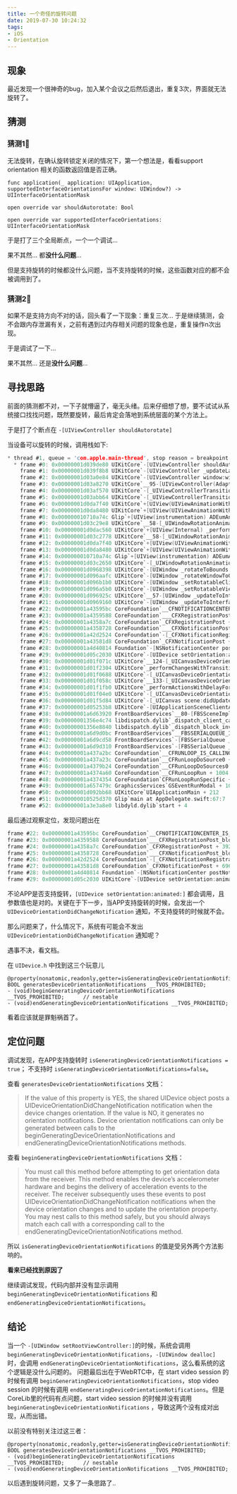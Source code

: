 ```yaml
---
title: 一个奇怪的旋转问题
date: 2019-07-30 10:24:32
tags:
- iOS
- Orientation
---
```


## 现象

最近发现一个很神奇的bug，加入某个会议之后然后退出，重复3次，界面就无法旋转了。

## 猜测

### 猜测1⃣️
无法旋转，在确认旋转锁定关闭的情况下，第一个想法是，看看support orientation 相关的函数返回值是否正确。

```
func application(_ application: UIApplication, supportedInterfaceOrientationsFor window: UIWindow?) -> UIInterfaceOrientationMask

open override var shouldAutorotate: Bool 

open override var supportedInterfaceOrientations: UIInterfaceOrientationMask
```

于是打了三个全局断点，一个一个调试...

果不其然...
都**没什么问题**...

但是支持旋转的时候都没什么问题，当不支持旋转的时候，这些函数对应的都不会被调用到了。

### 猜测2⃣️

如果不是支持方向不对的话，回头看了一下现象：重复三次...
于是继续猜测，会不会跟内存泄漏有关，之前有遇到过内存相关问题的现象也是，重复操作n次出现。

于是调试了一下...

果不其然...
还是**没什么问题**...

## 寻找思路

前面的猜测都不对，一下子就懵逼了，毫无头绪。后来仔细想了想，要不试试从系统接口找找问题，既然要旋转，最后肯定会落地到系统层面的某个方法上。

于是打了个断点在 `-[UIViewController shouldAutorotate]`

当设备可以旋转的时候，调用栈如下:

```c
* thread #1, queue = 'com.apple.main-thread', stop reason = breakpoint 1.1
  * frame #0: 0x00000001d039de80 UIKitCore`-[UIViewController shouldAutorotate]
    frame #1: 0x00000001d039f8b8 UIKitCore`-[UIViewController _updateLastKnownInterfaceOrientationOnPresentionStack:] + 144
    frame #2: 0x00000001d03a0e84 UIKitCore`-[UIViewController window:willAnimateRotationToInterfaceOrientation:duration:newSize:] + 92
    frame #3: 0x00000001d03a8270 UIKitCore`__95-[UIViewController(AdaptiveSizing) _window:viewWillTransitionToSize:withTransitionCoordinator:]_block_invoke.3392 + 48
    frame #4: 0x00000001d03af570 UIKitCore`-[_UIViewControllerTransitionCoordinator _applyBlocks:releaseBlocks:] + 264
    frame #5: 0x00000001d03abb64 UIKitCore`-[_UIViewControllerTransitionContext __runAlongsideAnimations] + 176
    frame #6: 0x00000001d0da7f40 UIKitCore`+[UIView(UIViewAnimationWithBlocks) _setupAnimationWithDuration:delay:view:options:factory:animations:start:animationStateGenerator:completion:] + 608
    frame #7: 0x00000001d0da8480 UIKitCore`+[UIView(UIViewAnimationWithBlocks) animateWithDuration:delay:options:animations:completion:] + 108
    frame #8: 0x000000010710a74c Glip`+[UIView(instrumentation) ADEumAnimateWithDuration:delay:options:animations:completion:] + 300
    frame #9: 0x00000001d03c29e8 UIKitCore`__58-[_UIWindowRotationAnimationController animateTransition:]_block_invoke_2 + 308
    frame #10: 0x00000001d0dac560 UIKitCore`+[UIView(Internal) _performBlockDelayingTriggeringResponderEvents:] + 220
    frame #11: 0x00000001d03c2778 UIKitCore`__58-[_UIWindowRotationAnimationController animateTransition:]_block_invoke + 128
    frame #12: 0x00000001d0da7f40 UIKitCore`+[UIView(UIViewAnimationWithBlocks) _setupAnimationWithDuration:delay:view:options:factory:animations:start:animationStateGenerator:completion:] + 608
    frame #13: 0x00000001d0da8480 UIKitCore`+[UIView(UIViewAnimationWithBlocks) animateWithDuration:delay:options:animations:completion:] + 108
    frame #14: 0x000000010710a74c Glip`+[UIView(instrumentation) ADEumAnimateWithDuration:delay:options:animations:completion:] + 300
    frame #15: 0x00000001d03c2650 UIKitCore`-[_UIWindowRotationAnimationController animateTransition:] + 456
    frame #16: 0x00000001d0968398 UIKitCore`-[UIWindow _rotateToBounds:withAnimator:transitionContext:] + 580
    frame #17: 0x00000001d096aafc UIKitCore`-[UIWindow _rotateWindowToOrientation:updateStatusBar:duration:skipCallbacks:] + 1184
    frame #18: 0x00000001d096b1b0 UIKitCore`-[UIWindow _setRotatableClient:toOrientation:updateStatusBar:duration:force:isRotating:] + 516
    frame #19: 0x00000001d096a5b0 UIKitCore`-[UIWindow _setRotatableViewOrientation:updateStatusBar:duration:force:] + 128
    frame #20: 0x00000001d096925c UIKitCore`__57-[UIWindow _updateToInterfaceOrientation:duration:force:]_block_invoke + 124
    frame #21: 0x00000001d0969160 UIKitCore`-[UIWindow _updateToInterfaceOrientation:duration:force:] + 560
    frame #22: 0x00000001a43595bc CoreFoundation`__CFNOTIFICATIONCENTER_IS_CALLING_OUT_TO_AN_OBSERVER__ + 20
    frame #23: 0x00000001a4359588 CoreFoundation`___CFXRegistrationPost_block_invoke + 64
    frame #24: 0x00000001a4358a7c CoreFoundation`_CFXRegistrationPost + 392
    frame #25: 0x00000001a4358728 CoreFoundation`___CFXNotificationPost_block_invoke + 96
    frame #26: 0x00000001a42d2524 CoreFoundation`-[_CFXNotificationRegistrar find:object:observer:enumerator:] + 1496
    frame #27: 0x00000001a43581d8 CoreFoundation`_CFXNotificationPost + 696
    frame #28: 0x00000001a4d40814 Foundation`-[NSNotificationCenter postNotificationName:object:userInfo:] + 68
    frame #29: 0x00000001d05c2030 UIKitCore`-[UIDevice setOrientation:animated:] + 328
    frame #30: 0x00000001d01f071c UIKitCore`__124-[_UICanvasDeviceOrientationSettingsDiffAction _updateDeviceOrientationWithSettingObserverContext:canvas:transitionContext:]_block_invoke + 88
    frame #31: 0x00000001d01f2304 UIKitCore`_performChangesWithTransitionContext + 836
    frame #32: 0x00000001d01f0688 UIKitCore`-[_UICanvasDeviceOrientationSettingsDiffAction _updateDeviceOrientationWithSettingObserverContext:canvas:transitionContext:] + 236
    frame #33: 0x00000001d01f058c UIKitCore`__133-[_UICanvasDeviceOrientationSettingsDiffAction performActionsForCanvas:withUpdatedScene:settingsDiff:fromSettings:transitionContext:]_block_invoke + 104
    frame #34: 0x00000001d01f1fb0 UIKitCore`_performActionsWithDelayForTransitionContext + 112
    frame #35: 0x00000001d01f04e0 UIKitCore`-[_UICanvasDeviceOrientationSettingsDiffAction performActionsForCanvas:withUpdatedScene:settingsDiff:fromSettings:transitionContext:] + 172
    frame #36: 0x00000001d01f5d84 UIKitCore`-[_UICanvas scene:didUpdateWithDiff:transitionContext:completion:] + 360
    frame #37: 0x00000001d05253b8 UIKitCore`-[UIApplicationSceneClientAgent scene:handleEvent:withCompletion:] + 464
    frame #38: 0x00000001a6d63920 FrontBoardServices`__80-[FBSSceneImpl updater:didUpdateSettings:withDiff:transitionContext:completion:]_block_invoke_3 + 224
    frame #39: 0x00000001356e4c74 libdispatch.dylib`_dispatch_client_callout + 16
    frame #40: 0x00000001356e8840 libdispatch.dylib`_dispatch_block_invoke_direct + 232
    frame #41: 0x00000001a6d9d0bc FrontBoardServices`__FBSSERIALQUEUE_IS_CALLING_OUT_TO_A_BLOCK__ + 40
    frame #42: 0x00000001a6d9cd58 FrontBoardServices`-[FBSSerialQueue _performNext] + 408
    frame #43: 0x00000001a6d9d310 FrontBoardServices`-[FBSSerialQueue _performNextFromRunLoopSource] + 52
    frame #44: 0x00000001a437a2bc CoreFoundation`__CFRUNLOOP_IS_CALLING_OUT_TO_A_SOURCE0_PERFORM_FUNCTION__ + 24
    frame #45: 0x00000001a437a23c CoreFoundation`__CFRunLoopDoSource0 + 88
    frame #46: 0x00000001a4379b24 CoreFoundation`__CFRunLoopDoSources0 + 176
    frame #47: 0x00000001a4374a60 CoreFoundation`__CFRunLoopRun + 1004
    frame #48: 0x00000001a4374354 CoreFoundation`CFRunLoopRunSpecific + 436
    frame #49: 0x00000001a657479c GraphicsServices`GSEventRunModal + 104
    frame #50: 0x00000001d092bb68 UIKitCore`UIApplicationMain + 212
    frame #51: 0x000000010525d370 Glip`main at AppDelegate.swift:67:7
    frame #52: 0x00000001a3e3a8e0 libdyld.dylib`start + 4
```

最后通过观察定位，发现问题出在

```c
frame #22: 0x00000001a43595bc CoreFoundation`__CFNOTIFICATIONCENTER_IS_CALLING_OUT_TO_AN_OBSERVER__ + 20
frame #23: 0x00000001a4359588 CoreFoundation`___CFXRegistrationPost_block_invoke + 64
frame #24: 0x00000001a4358a7c CoreFoundation`_CFXRegistrationPost + 392
frame #25: 0x00000001a4358728 CoreFoundation`___CFXNotificationPost_block_invoke + 96
frame #26: 0x00000001a42d2524 CoreFoundation`-[_CFXNotificationRegistrar find:object:observer:enumerator:] + 1496
frame #27: 0x00000001a43581d8 CoreFoundation`_CFXNotificationPost + 696
frame #28: 0x00000001a4d40814 Foundation`-[NSNotificationCenter postNotificationName:object:userInfo:] + 68
frame #29: 0x00000001d05c2030 UIKitCore`-[UIDevice setOrientation:animated:] + 328
```

不论APP是否支持旋转，`[UIDevice setOrientation:animated:]` 都会调用，且参数值也是对的。关键在于下一步，当APP支持旋转的时候，会发出一个`UIDeviceOrientationDidChangeNotification` 通知，不支持旋转的时候就不会。

那么问题来了，什么情况下，系统有可能会不发出 `UIDeviceOrientationDidChangeNotification` 通知呢？

遇事不决，看文档。

在 `UIDevice.h` 中找到这三个玩意儿

```objc
@property(nonatomic,readonly,getter=isGeneratingDeviceOrientationNotifications) BOOL generatesDeviceOrientationNotifications __TVOS_PROHIBITED;
- (void)beginGeneratingDeviceOrientationNotifications __TVOS_PROHIBITED;      // nestable
- (void)endGeneratingDeviceOrientationNotifications __TVOS_PROHIBITED;
```

看着应该就是罪魁祸首了。

## 定位问题

调试发现，在APP支持旋转时 `isGeneratingDeviceOrientationNotifications = true`；
不支持时  `isGeneratingDeviceOrientationNotifications=false`。

查看 `generatesDeviceOrientationNotifications` 文档：
> If the value of this property is YES, the shared UIDevice object posts a UIDeviceOrientationDidChangeNotification notification when the device changes orientation. If the value is NO, it generates no orientation notifications. Device orientation notifications can only be generated between calls to the beginGeneratingDeviceOrientationNotifications and endGeneratingDeviceOrientationNotifications methods.

查看 `beginGeneratingDeviceOrientationNotifications` 文档：
> You must call this method before attempting to get orientation data from the receiver. This method enables the device’s accelerometer hardware and begins the delivery of acceleration events to the receiver. The receiver subsequently uses these events to post UIDeviceOrientationDidChangeNotification notifications when the device orientation changes and to update the orientation property.
You may nest calls to this method safely, but you should always match each call with a corresponding call to the endGeneratingDeviceOrientationNotifications method.

所以 `isGeneratingDeviceOrientationNotifications` 的值是受另外两个方法影响的。

**看来已经找到原因了**

继续调试发现，代码内部并没有显示调用 `beginGeneratingDeviceOrientationNotifications` 和 `endGeneratingDeviceOrientationNotifications`。

## 结论

当一个 `-[UIWindow setRootViewController:]`的时候，系统会调用 `beginGeneratingDeviceOrientationNotifications`，`-[UIWindow dealloc]` 时，会调用 `endGeneratingDeviceOrientationNotifications`，这么看系统的这个逻辑是没什么问题的。
问题最后出在于WebRTC中，在 start video session 的时候有调用 `beginGeneratingDeviceOrientationNotifications`，stop video session 的时候有调用 `endGeneratingDeviceOrientationNotifications`。但是CoreLib里的代码有点问题，start video session 的时候并没有调用 `beginGeneratingDeviceOrientationNotifications` ，导致这两个没有成对出现，从而出错。


以前没有特别关注过这三者：

```objc
@property(nonatomic,readonly,getter=isGeneratingDeviceOrientationNotifications) BOOL generatesDeviceOrientationNotifications __TVOS_PROHIBITED;
- (void)beginGeneratingDeviceOrientationNotifications __TVOS_PROHIBITED;      // nestable
- (void)endGeneratingDeviceOrientationNotifications __TVOS_PROHIBITED;
```

以后遇到旋转问题，又多了一条思路了..